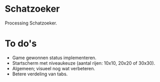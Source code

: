 # Schatzoeker
Processing Schatzoeker.

# To do's
* Game gewonnen status implementeren.
* Startscherm met niveaukeuze (aantal rijen: 10x10, 20x20 of 30x30).
* Algemeen; visueel nog wat verbeteren.
* Betere verdeling van tabs.
